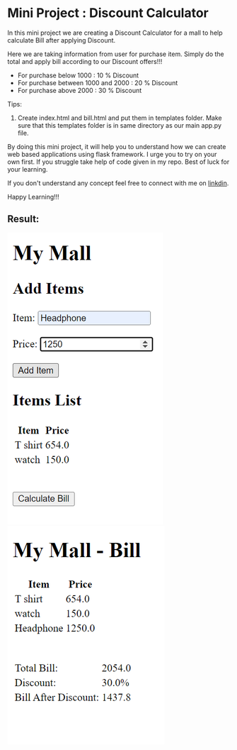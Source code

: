 # Mini Project : Discount Calculator 

In this mini project we are creating a Discount Calculator for a mall to help calculate Bill after applying Discount. 


Here we are taking information from user for purchase item. Simply do the total and apply bill according to our Discount offers!!!

* For purchase below 1000 : 10 % Discount
* For purchase between 1000 and 2000 : 20 % Discount
* For purchase above 2000 : 30 % Discount

Tips: 
1. Create index.html and bill.html and put them in templates folder. Make sure that this templates folder is in same directory as our main app.py file.


By doing this mini project, it will help you to understand how we can create web based applications using flask framework. I urge you to try on your own first. If you struggle take help of code given in my repo. Best of luck for your  learning. 

If you don't understand any concept feel free to connect with me on [linkdin](https://www.linkedin.com/in/omkarpawar1430/).
 
Happy Learning!!!

## Result: 
![Alt text](../Basic%20Concepts/Images/My_mall_idex.png)
![Alt text](../Basic%20Concepts/Images/My_mall_bill.png)